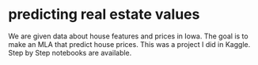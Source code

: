 # predicting real estate values
We are given data about house features and prices in Iowa. The goal is to make an MLA that predict house prices. 
This was a project I did in Kaggle. Step by Step notebooks are available.
